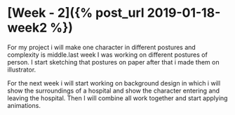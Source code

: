 # [Week - 2]({% post_url 2019-01-18-week2 %})

For my project i will make one character in different postures and complexity is middle.last week I was working on different postures of person. I start sketching that postures on paper after that i made them on illustrator.

For the next week i will start working on background design in which i will show the surroundings of a hospital and show the character entering and leaving the hospital. Then I will combine all work together and start applying animations.
